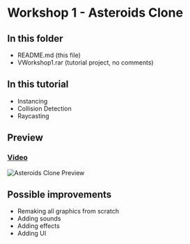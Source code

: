 # Workshop 1 - Asteroids Clone
## In this folder
- README.md (this file)
- VWorkshop1.rar (tutorial project, no comments)
## In this tutorial
- Instancing
- Collision Detection
- Raycasting
## Preview
### [Video](https://youtu.be/NXfInsdqJEo)
![Asteroids Clone Preview](https://i.imgur.com/JTZVUiY.png)
## Possible improvements
- Remaking all graphics from scratch
- Adding sounds
- Adding effects
- Adding UI
